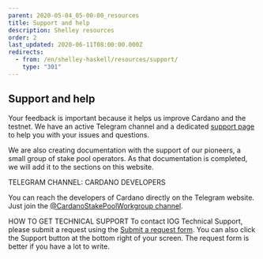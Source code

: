 ```yaml
---
parent: 2020-05-04_05-00-00_resources
title: Support and help
description: Shelley resources
order: 2
last_updated: 2020-06-11T08:00:00.000Z
redirects:
  - from: /en/shelley-haskell/resources/support/
    type: "301"
---
```

## Support and help

Your feedback is important because it helps us improve Cardano and the testnet. We have an active Telegram channel and a dedicated [support page](https://iohk.zendesk.com/hc/en-us/categories/900000102203-Shelley-Testnet) to help you with your issues and questions. 

We are also creating documentation with the support of our pioneers, a small group of stake pool operators. As that documentation is completed, we will add it to the sections on this website. 

TELEGRAM CHANNEL: CARDANO DEVELOPERS

You can reach the developers of Cardano directly on the Telegram website. Just join the [@CardanoStakePoolWorkgroup channel](https://t.me/CardanoStakePoolWorkgroup).

HOW TO GET TECHNICAL SUPPORT
To contact IOG Technical Support, please submit a request using the [Submit a request form](https://iohk.zendesk.com/hc/en-us/requests/new). You can also click the Support button at the bottom right of your screen. The request form is better if you have a lot to write.


